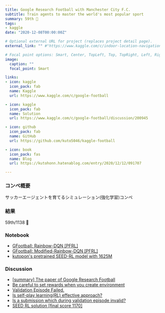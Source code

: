 ```yaml
---
title: Google Research Football with Manchester City F.C.
subtitle: Train agents to master the world's most popular sport
summary: 59th 🥉
tags:
- kaggle
date: "2020-12-08T00:00:00Z"

# Optional external URL for project (replaces project detail page).
external_link: "" #"https://www.kaggle.com/c/indoor-location-navigation"

# Focal point options: Smart, Center, TopLeft, Top, TopRight, Left, Right, BottomLeft, Bottom, BottomRight
image:
  caption: ""
  focal_point: Smart

links:
- icon: kaggle
  icon_pack: fab
  name: Kaggle
  url: https://www.kaggle.com/c/google-football

- icon: kaggle
  icon_pack: fab
  name: Solution
  url: https://www.kaggle.com/c/google-football/discussion/200945

- icon: github
  icon_pack: fab
  name: GitHub
  url: https://github.com/kuto5046/kaggle-football

- icon: book
  icon_pack: fas
  name: Blog
  url: https://kutohonn.hatenablog.com/entry/2020/12/12/091707

---
```


### コンペ概要
サッカーエージェントを育てるシミュレーション(強化学習)コンペ

### 結果
59th/1138 🥉
<!-- ![](https://github.com/kuto5046/kaggle-indoor/blob/main/img/lb.png) -->

### Notebook
- [GFootball: Rainbow-DQN [PFRL]](https://www.kaggle.com/kuto0633/gfootball-rainbow-dqn-pfrl)
- [GFootball: Modified-Rainbow-DQN [PFRL]](https://www.kaggle.com/kuto0633/gfootball-modified-rainbow-dqn-pfrl)
- [kutopon's pretrained SEED-RL model with 1625M](https://www.kaggle.com/kuto0633/kutopon-s-pretrained-seed-rl-model-with-1625m)

### Discussion
- [[summary] The paper of Google Research Football](https://www.kaggle.com/c/google-football/discussion/187657)
- [Be careful to set rewards when you create environment](https://www.kaggle.com/c/google-football/discussion/191594)
- [Validation Episode Failed.](https://www.kaggle.com/c/google-football/discussion/190967)
- [Is self-play learning(RL) effective approach?](https://www.kaggle.com/c/google-football/discussion/188224)
- [Is a submission which during validation episode invalid?](https://www.kaggle.com/c/google-football/discussion/200595)
- [SEED RL solution [final score 1170]](https://www.kaggle.com/c/google-football/discussion/200945)